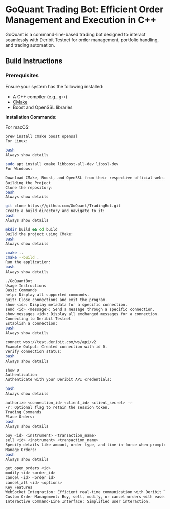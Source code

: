 
# GoQuant Trading Bot: Efficient Order Management and Execution in C++

GoQuant is a command-line-based trading bot designed to interact seamlessly with Deribit Testnet for order management, portfolio handling, and trading automation.

## Build Instructions

### Prerequisites

Ensure your system has the following installed:

- A C++ compiler (e.g., `g++`)
- [CMake](https://cmake.org/download/)
- Boost and OpenSSL libraries

**Installation Commands:**

For macOS:

```bash
brew install cmake boost openssl
For Linux:

bash
Always show details

sudo apt install cmake libboost-all-dev libssl-dev
For Windows:

Download CMake, Boost, and OpenSSL from their respective official websites and follow the installation instructions.
Building the Project
Clone the repository:
bash
Always show details

git clone https://github.com/GoQuant/TradingBot.git
Create a build directory and navigate to it:
bash
Always show details

mkdir build && cd build
Build the project using CMake:
bash
Always show details

cmake ..
cmake --build .
Run the application:
bash
Always show details

./GoQuantBot
Usage Instructions
Basic Commands
help: Display all supported commands.
quit: Close connections and exit the program.
show <id>: Display metadata for a specific connection.
send <id> <message>: Send a message through a specific connection.
show_messages <id>: Display all exchanged messages for a connection.
Connecting to Deribit Testnet
Establish a connection:
bash
Always show details

connect wss://test.deribit.com/ws/api/v2
Example Output: Created connection with id 0.
Verify connection status:
bash
Always show details

show 0
Authentication
Authenticate with your Deribit API credentials:

bash
Always show details

authorize <connection_id> <client_id> <client_secret> -r
-r: Optional flag to retain the session token.
Trading Commands
Place Orders:
bash
Always show details

buy <id> <instrument> <transaction_name>
sell <id> <instrument> <transaction_name>
Specify details like amount, order type, and time-in-force when prompted.
Manage Orders:
bash
Always show details

get_open_orders <id>
modify <id> <order_id>
cancel <id> <order_id>
cancel_all <id> <options>
Key Features
WebSocket Integration: Efficient real-time communication with Deribit Testnet.
Custom Order Management: Buy, sell, modify, or cancel orders with ease.
Interactive Command-Line Interface: Simplified user interaction.
```

